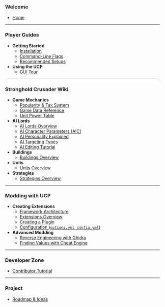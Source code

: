 ### Welcome
- [Home](Home)

---

### **Player Guides**
- **Getting Started**
  - [Installation](Player-Guides/Getting-Started/Installation)
  - [Command-Line Flags](Player-Guides/Getting-Started/Command-Line-Flags)
  - [Recommended Setups](Player-Guides/Getting-Started/Recommended-Setups)
- **Using the UCP**
  - [GUI Tour](Player-Guides/Using-the-UCP/GUI-Tour)

---

### **Stronghold Crusader Wiki**
- **Game Mechanics**
  - [Popularity & Tax System](Stronghold-Crusader-Wiki/Game-Mechanics/Popularity-System)
  - [Game Data Reference](Stronghold-Crusader-Wiki/Game-Mechanics/Game-Data-Reference)
  - [Unit Power Table](Stronghold-Crusader-Wiki/Game-Mechanics/Unit-Power-Table)
- **AI Lords**
  - [AI Lords Overview](Stronghold-Crusader-Wiki/AI-Lords/AI-Lords-Overview)
  - [AI Character Parameters (AIC)](Stronghold-Crusader-Wiki/AI-Lords/AI-Character-Parameters)
  - [AI Personality Explained](Stronghold-Crusader-Wiki/AI-Lords/AI-Personality-Explained)
  - [AI Targeting Types](Stronghold-Crusader-Wiki/AI-Lords/AI-Targeting-Types)
  - [AI Editing Tutorial](Stronghold-Crusader-Wiki/AI-Lords/AI-Editing-Tutorial)
- **Buildings**
  - [Buildings Overview](Stronghold-Crusader-Wiki/Buildings/Buildings-Overview)
- **Units**
  - [Units Overview](Stronghold-Crusader-Wiki/Units/Units-Overview)
- **Strategies**
  - [Strategies Overview](Stronghold-Crusader-Wiki/Strategies/Strategies-Overview)

---

### **Modding with UCP**
- **Creating Extensions**
  - [Framework Architecture](Modding-with-UCP/Creating-Extensions/Framework-Architecture)
  - [Extensions Overview](Modding-with-UCP/Creating-Extensions/Extensions-Overview)
  - [Creating a Plugin](Modding-with-UCP/Creating-Extensions/Creating-a-Plugin)
  - [Configuration (`options.yml`, `config.yml`)](Modding-with-UCP/Creating-Extensions/Configuration)
- **Advanced Modding**
  - [Reverse Engineering with Ghidra](Modding-with-UCP/Advanced-Modding/Reverse-Engineering-Ghidra)
  - [Finding Values with Cheat Engine](Modding-with-UCP/Advanced-Modding/Finding-Values-Cheat-Engine)

---

### **Developer Zone**
- [Contributor Tutorial](Developer-Zone/Contributor-Tutorial)

---

### **Project**
- [Roadmap & Ideas](Project/Roadmap-Ideas)